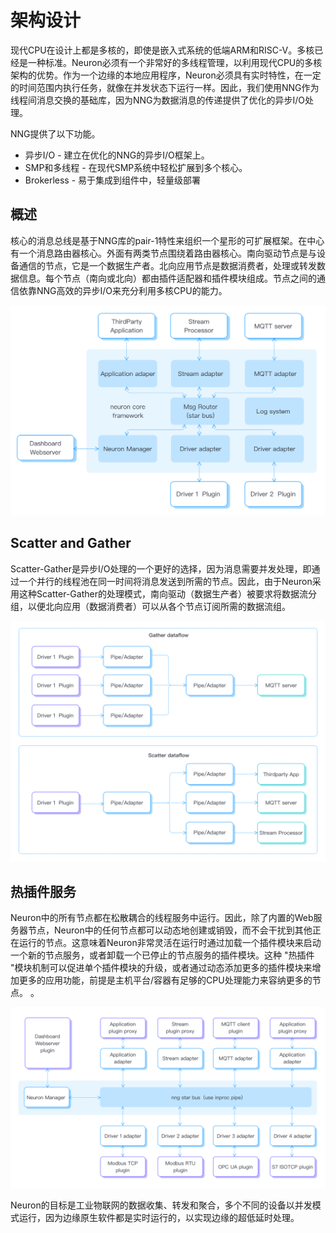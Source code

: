 # 架构设计

现代CPU在设计上都是多核的，即使是嵌入式系统的低端ARM和RISC-V。多核已经是一种标准。Neuron必须有一个非常好的多线程管理，以利用现代CPU的多核架构的优势。作为一个边缘的本地应用程序，Neuron必须具有实时特性，在一定的时间范围内执行任务，就像在并发状态下运行一样。因此，我们使用NNG作为线程间消息交换的基础库，因为NNG为数据消息的传递提供了优化的异步I/O处理。

NNG提供了以下功能。
* 异步I/O - 建立在优化的NNG的异步I/O框架上。
* SMP和多线程 - 在现代SMP系统中轻松扩展到多个核心。
* Brokerless - 易于集成到组件中，轻量级部署 

## 概述
核心的消息总线是基于NNG库的pair-1特性来组织一个星形的可扩展框架。在中心有一个消息路由器核心。外面有两类节点围绕着路由器核心。南向驱动节点是与设备通信的节点，它是一个数据生产者。北向应用节点是数据消费者，处理或转发数据信息。每个节点（南向或北向）都由插件适配器和插件模块组成。节点之间的通信依靠NNG高效的异步I/O来充分利用多核CPU的能力。

![arch-overview](./assets/arch-overview.png)

## Scatter and Gather
Scatter-Gather是异步I/O处理的一个更好的选择，因为消息需要并发处理，即通过一个并行的线程池在同一时间将消息发送到所需的节点。因此，由于Neuron采用这种Scatter-Gather的处理模式，南向驱动（数据生产者）被要求将数据流分组，以便北向应用（数据消费者）可以从各个节点订阅所需的数据流组。

![arch-bus-topo](./assets/arch-dataflow.png)

## 热插件服务
Neuron中的所有节点都在松散耦合的线程服务中运行。因此，除了内置的Web服务器节点，Neuron中的任何节点都可以动态地创建或销毁，而不会干扰到其他正在运行的节点。这意味着Neuron非常灵活在运行时通过加载一个插件模块来启动一个新的节点服务，或者卸载一个已停止的节点服务的插件模块。这种 "热插件 "模块机制可以促进单个插件模块的升级，或者通过动态添加更多的插件模块来增加更多的应用功能，前提是主机平台/容器有足够的CPU处理能力来容纳更多的节点。
。

![arch-dataflow](./assets/arch-bus-topo.png)

Neuron的目标是工业物联网的数据收集、转发和聚合，多个不同的设备以并发模式运行，因为边缘原生软件都是实时运行的，以实现边缘的超低延时处理。
